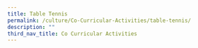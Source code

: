 ```yaml
---
title: Table Tennis
permalink: /culture/Co-Curricular-Activities/table-tennis/
description: ""
third_nav_title: Co Curricular Activities
---
```


